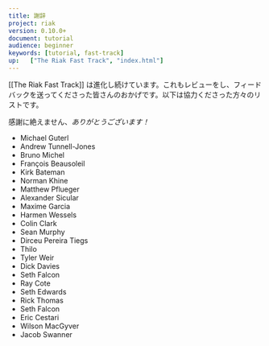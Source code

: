 ```yaml
---
title: 謝辞
project: riak
version: 0.10.0+
document: tutorial
audience: beginner
keywords: [tutorial, fast-track]
up:   ["The Riak Fast Track", "index.html"]
---
```


[[The Riak Fast Track]] は進化し続けています。これもレビューをし、フィードバックを送ってくださった皆さんのおかげです。以下は協力くださった方々のリストです。

感謝に絶えません、*ありがとうございます！*

* Michael Guterl
* Andrew Tunnell-Jones
* Bruno Michel
* François Beausoleil
* Kirk Bateman
* Norman Khine
* Matthew Pflueger
* Alexander Sicular
* Maxime Garcia
* Harmen Wessels
* Colin Clark
* Sean Murphy
* Dirceu Pereira Tiegs
* Thilo
* Tyler Weir
* Dick Davies
* Seth Falcon
* Ray Cote
* Seth Edwards
* Rick Thomas
* Seth Falcon
* Eric Cestari
* Wilson MacGyver
* Jacob Swanner
